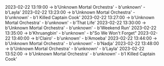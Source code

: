 2023-02-22 13:19:00 -> b'Unknown Mortal Orchestra' - b'unknown' - b'Layla'
2023-02-22 13:23:00 -> b'Unknown Mortal Orchestra' - b'unknown' - b'I Killed Captain Cook'
2023-02-22 13:27:00 -> b'Unknown Mortal Orchestra' - b'unknown' - b'That Life'
2023-02-22 13:30:00 -> b'Unknown Mortal Orchestra' - b'unknown' - b'Weekend Run'
2023-02-22 13:35:00 -> b'Khruangbin' - b'unknown' - b"So We Won't Forget"
2023-02-22 13:40:00 -> b'Clairo' - b'unknown' - b'Amoeba'
2023-02-22 13:44:00 -> b'Unknown Mortal Orchestra' - b'unknown' - b'Nadja'
2023-02-22 13:48:00 -> b'Unknown Mortal Orchestra' - b'unknown' - b'Layla'
2023-02-22 13:52:00 -> b'Unknown Mortal Orchestra' - b'unknown' - b'I Killed Captain Cook'
